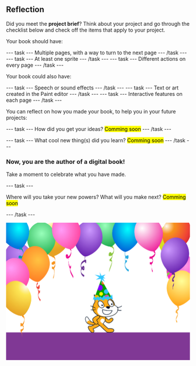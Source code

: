 ## Reflection

Did you meet the **project brief**? Think about your project and go through the checklist below and check off the items that apply to your project.

Your book should have:

--- task --- Multiple pages, with a way to turn to the next page --- /task --- --- task --- At least one sprite --- /task --- --- task --- Different actions on every page --- /task ---

Your book could also have:

--- task --- Speech or sound effects --- /task --- --- task --- Text or art created in the Paint editor --- /task --- --- task --- Interactive features on each page --- /task ---

You can reflect on how you made your book, to help you in your future projects:

--- task --- How did you get your ideas? <mark>Comming soon</mark> --- /task ---

--- task --- What cool new thing(s) did you learn? <mark>Comming soon</mark> --- /task ---

### Now, you are the author of a digital book!

Take a moment to celebrate what you have made.

--- task ---

Where will you take your new powers? What will you make next? <mark>Comming soon</mark>

--- /task ---

![The Scratch Cat wearing a party hat.](images/reflect.png)

